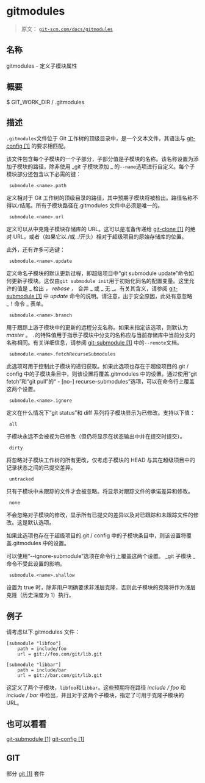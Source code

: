 # gitmodules

> 原文： [`git-scm.com/docs/gitmodules`](https://git-scm.com/docs/gitmodules)

## 名称

gitmodules - 定义子模块属性

## 概要

$ GIT_WORK_DIR / .gitmodules

## 描述

`.gitmodules`文件位于 Git 工作树的顶级目录中，是一个文本文件，其语法与 [git-config [1]](https://git-scm.com/docs/git-config) 的要求相匹配。

该文件包含每个子模块的一个子部分，子部分值是子模块的名称。该名称设置为添加子模块的路径，除非使用 _git 子模块添加 _ 的`--name`选项进行自定义。每个子模块部分还包含以下必需的键：

```
 submodule.<name>.path 
```

定义相对于 Git 工作树的顶级目录的路径，其中预期子模块将被检出。路径名称不得以`/`结尾。所有子模块路径在.gitmodules 文件中必须是唯一的。

```
 submodule.<name>.url 
```

定义可以从中克隆子模块存储库的 URL。这可以是准备传递给 [git-clone [1]](https://git-scm.com/docs/git-clone) 的绝对 URL，或者（如果它以./或../开头）相对于超级项目的原始存储库的位置。

此外，还有许多可选键：

```
 submodule.<name>.update 
```

定义命名子模块的默认更新过程，即超级项目中“git submodule update”命令如何更新子模块。这仅由`git submodule init`用于初始化同名的配置变量。这里允许的值是 _ 检出 _， _rebase_ ，_ 合并 _ 或 _ 无 _。有关其含义，请参阅 [git-submodule [1]](https://git-scm.com/docs/git-submodule) 中 _update_ 命令的说明。请注意，出于安全原因，此处有意忽略 _！命令 _ 表单。

```
 submodule.<name>.branch 
```

用于跟踪上游子模块中的更新的远程分支名称。如果未指定该选项，则默认为 _master_ 。 `.`的特殊值用于指示子模块中分支的名称应与当前存储库中当前分支的名称相同。有关详细信息，请参阅 [git-submodule [1]](https://git-scm.com/docs/git-submodule) 中的`--remote`文档。

```
 submodule.<name>.fetchRecurseSubmodules 
```

此选项可用于控制此子模块的递归获取。如果此选项也存在于超级项目的.git / config 中的子模块条目中，则该设置将覆盖.gitmodules 中的设置。通过使用“git fetch”和“git pull”的“ - [no-] recurse-submodules”选项，可以在命令行上覆盖这两个设置。

```
 submodule.<name>.ignore 
```

定义在什么情况下“git status”和 diff 系列将子模块显示为已修改。支持以下值：

```
 all 
```

子模块永远不会被视为已修改（但仍将显示在状态输出中并在提交时提交）。

```
 dirty 
```

将忽略对子模块工作树的所有更改，仅考虑子模块的 HEAD 与其在超级项目中的记录状态之间的已提交差异。

```
 untracked 
```

只有子模块中未跟踪的文件才会被忽略。将显示对跟踪文件的承诺差异和修改。

```
 none 
```

不会忽略对子模块的修改，显示所有已提交的差异以及对已跟踪和未跟踪文件的修改。这是默认选项。

如果此选项也存在于超级项目的.git / config 中的子模块条目中，则该设置将覆盖.gitmodules 中的设置。

可以使用“--ignore-submodule”选项在命令行上覆盖这两个设置。 _git 子模块 _ 命令不受此设置的影响。

```
 submodule.<name>.shallow 
```

设置为 true 时，除非用户明确要求非浅层克隆，否则此子模块的克隆将作为浅层克隆（历史深度为 1）执行。

## 例子

请考虑以下.gitmodules 文件：

```
[submodule "libfoo"]
	path = include/foo
	url = git://foo.com/git/lib.git
```

```
[submodule "libbar"]
	path = include/bar
	url = git://bar.com/git/lib.git
```

这定义了两个子模块，`libfoo`和`libbar`。这些预期将在路径 _include / foo_ 和 _include / bar_ 中检出，并且对于这两个子模块，指定了可用于克隆子模块的 URL。

## 也可以看看

[git-submodule [1]](https://git-scm.com/docs/git-submodule) [git-config [1]](https://git-scm.com/docs/git-config)

## GIT

部分 [git [1]](https://git-scm.com/docs/git) 套件
